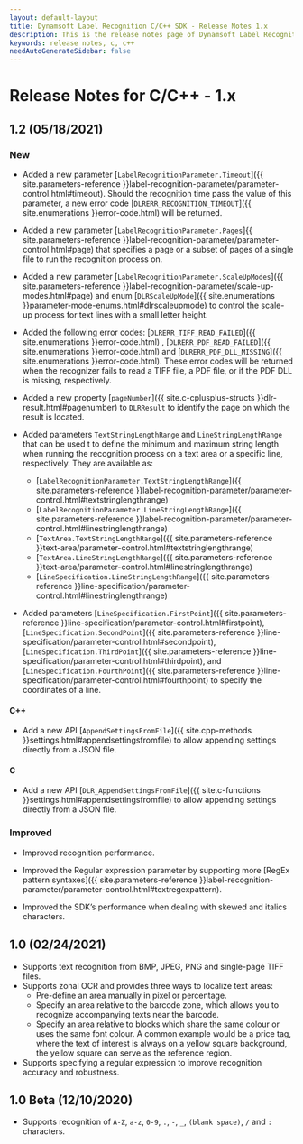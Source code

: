 ```yaml
---
layout: default-layout
title: Dynamsoft Label Recognition C/C++ SDK - Release Notes 1.x
description: This is the release notes page of Dynamsoft Label Recognition for C/C++ SDK version 1.x.
keywords: release notes, c, c++
needAutoGenerateSidebar: false
---
```


# Release Notes for C/C++ - 1.x

## 1.2 (05/18/2021)

### New

- Added a new parameter [`LabelRecognitionParameter.Timeout`]({{ site.parameters-reference }}label-recognition-parameter/parameter-control.html#timeout). Should the recognition time pass the value of this parameter, a new error code [`DLRERR_RECOGNITION_TIMEOUT`]({{ site.enumerations }}error-code.html) will be returned.

- Added a new parameter [`LabelRecognitionParameter.Pages`]{{ site.parameters-reference }}label-recognition-parameter/parameter-control.html#page) that specifies a page or a subset of pages of a single file to run the recognition process on.

- Added a new parameter [`LabelRecognitionParameter.ScaleUpModes`]({{ site.parameters-reference }}label-recognition-parameter/scale-up-modes.html#page) and enum [`DLRScaleUpMode`]({{ site.enumerations }}parameter-mode-enums.html#dlrscaleupmode) to control the scale-up process for text lines with a small letter height.

- Added the following error codes: [`DLRERR_TIFF_READ_FAILED`]({{ site.enumerations }}error-code.html) , [`DLRERR_PDF_READ_FAILED`]({{ site.enumerations }}error-code.html) and [`DLRERR_PDF_DLL_MISSING`]({{ site.enumerations }}error-code.html). These error codes will be returned when the recognizer fails to read a TIFF file, a PDF file, or if the PDF DLL is missing, respectively.

- Added a new property [`pageNumber`]({{ site.c-cplusplus-structs }}dlr-result.html#pagenumber) to `DLRResult` to identify the page on which the result is located.

- Added parameters `TextStringLengthRange` and `LineStringLengthRange` that can be used t to define the minimum and maximum string length when running the recognition process on a text area or a specific line, respectively. They are available as:
  - [`LabelRecognitionParameter.TextStringLengthRange`]({{ site.parameters-reference }}label-recognition-parameter/parameter-control.html#textstringlengthrange)
  - [`LabelRecognitionParameter.LineStringLengthRange`]({{ site.parameters-reference }}label-recognition-parameter/parameter-control.html#linestringlengthrange)
  - [`TextArea.TextStringLengthRange`]({{ site.parameters-reference }}text-area/parameter-control.html#textstringlengthrange)
  - [`TextArea.LineStringLengthRange`]({{ site.parameters-reference }}text-area/parameter-control.html#linestringlengthrange)
  - [`LineSpecification.LineStringLengthRange`]({{ site.parameters-reference }}line-specification/parameter-control.html#linestringlengthrange)

- Added parameters [`LineSpecification.FirstPoint`]({{ site.parameters-reference }}line-specification/parameter-control.html#firstpoint), [`LineSpecification.SecondPoint`]({{ site.parameters-reference }}line-specification/parameter-control.html#secondpoint), [`LineSpecification.ThirdPoint`]({{ site.parameters-reference }}line-specification/parameter-control.html#thirdpoint), and [`LineSpecification.FourthPoint`]({{ site.parameters-reference }}line-specification/parameter-control.html#fourthpoint) to specify the coordinates of a line.

#### C++

- Add a new API [`AppendSettingsFromFile`]({{ site.cpp-methods }}settings.html#appendsettingsfromfile) to allow appending settings directly from a JSON file.

#### C

- Add a new API [`DLR_AppendSettingsFromFile`]({{ site.c-functions }}settings.html#appendsettingsfromfile) to allow appending settings directly from a JSON file.

### Improved

- Improved recognition performance.

- Improved the Regular expression parameter by supporting more [RegEx pattern syntaxes]({{ site.parameters-reference }}label-recognition-parameter/parameter-control.html#textregexpattern).

- Improved the SDK’s performance when dealing with skewed and italics characters.


## 1.0 (02/24/2021)

- Supports text recognition from BMP, JPEG, PNG and single-page TIFF files.
- Supports zonal OCR and provides three ways to localize text areas:
    - Pre-define an area manually in pixel or percentage.
    - Specify an area relative to the barcode zone, which allows you to recognize accompanying texts near the barcode. 
    - Specify an area relative to blocks which share the same colour or uses the same font colour. A common example would be a price tag, where the text of interest is always on a yellow square background, the yellow square can serve as the reference region.
- Supports specifying a regular expression to improve recognition accuracy and robustness.


## 1.0 Beta (12/10/2020)

- Supports recognition of `A-Z`, `a-z`, `0-9`, `.`, `-`, `_`, `(blank space)`, `/` and `:` characters. 